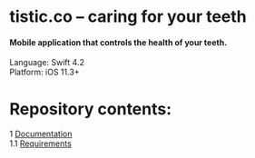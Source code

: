 # tistic.co – caring for your teeth

#### Mobile application that controls the health of your teeth.


Language: Swift 4.2 <br>
Platform: iOS 11.3+ <br>

# Repository contents:
1 [Documentation](docs)<br>
1.1 [Requirements](docs/requirements/Requirements.md)<br>



